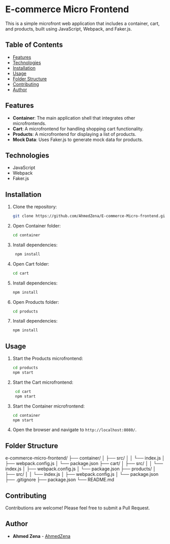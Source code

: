 # E-commerce Micro Frontend

This is a simple microfront web application that includes a container, cart, and products, built using JavaScript, Webpack, and Faker.js.

## Table of Contents

- [Features](#features)
- [Technologies](#technologies)
- [Installation](#installation)
- [Usage](#usage)
- [Folder Structure](#folder-structure)
- [Contributing](#contributing)
- [Author](#author)

## Features

- **Container**: The main application shell that integrates other microfrontends.
- **Cart**: A microfrontend for handling shopping cart functionality.
- **Products**: A microfrontend for displaying a list of products.
- **Mock Data**: Uses Faker.js to generate mock data for products.

## Technologies

- JavaScript
- Webpack
- Faker.js

## Installation

1. Clone the repository:
   ```bash
   git clone https://github.com/AhmedZena/E-commerce-Micro-frontend.git

2. Open Container folder:
   ```bash
   cd container
   ```
3. Install dependencies:
   ```bash
    npm install
    ```

4. Open Cart folder:
    ```bash
    cd cart
    ```
5. Install dependencies:
    ```bash
    npm install
    ```
6. Open Products folder:
    ```bash
    cd products
    ```
7. Install dependencies:
    ```bash
    npm install
    ```
## Usage

1. Start the Products microfrontend:
   ```bash
   cd products
   npm start
   ```
2. Start the Cart microfrontend:
   ```bash
    cd cart
    npm start
    ```
3. Start the Container microfrontend:
    ```bash
    cd container
    npm start
    ```
4. Open the browser and navigate to `http://localhost:8080/`.


## Folder Structure
e-commerce-micro-frontend/
├── container/
│   ├── src/
│   │   └── index.js
│   ├── webpack.config.js
│   └── package.json
├── cart/
│   ├── src/
│   │   └── index.js
│   ├── webpack.config.js
│   └── package.json
├── products/
│   ├── src/
│   │   └── index.js
│   ├── webpack.config.js
│   └── package.json
├── .gitignore
├── package.json
└── README.md


## Contributing

Contributions are welcome! Please feel free to submit a Pull Request.

## Author

- **Ahmed Zena** - [AhmedZena](https://www.github.com/AhmedZena)

